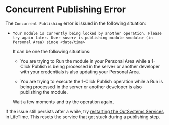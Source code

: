 # Concurrent Publishing Error

The `Concurrent Publishing` error is issued in the following situation:

* `Your module is currently being locked by another operation. Please try again later. User <user> is publishing module <module> (in Personal Area) since <date/time>`
  
    It can be one the following situations:

    * You are trying to Run the module in your Personal Area while a 1-Click Publish is being processed in the server or another developer with your credentials is also updating your Personal Area.

    * You are trying to execute the 1-Click Publish operation while a Run is being processed in the server or another developer is also publishing the module.

    Wait a few moments and try the operation again.
    
If the issue still persists after a while, try [restarting the OutSystems Services](https://success.outsystems.com/Support/Enterprise_Customers/Maintenance_and_Operations/Restart_Services_on_OutSystems_PaaS) in LifeTime. This resets the service that got stuck during a publishing step.
